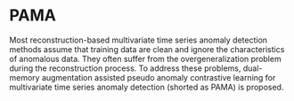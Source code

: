# PAMA 

Most reconstruction-based multivariate time series anomaly detection methods assume that training data are clean and ignore the characteristics of anomalous data. They often suffer from the overgeneralization problem during the reconstruction process. To address these problems, dual-memory augmentation assisted pseudo anomaly contrastive learning for multivariate time series anomaly detection (shorted as PAMA) is proposed. 

